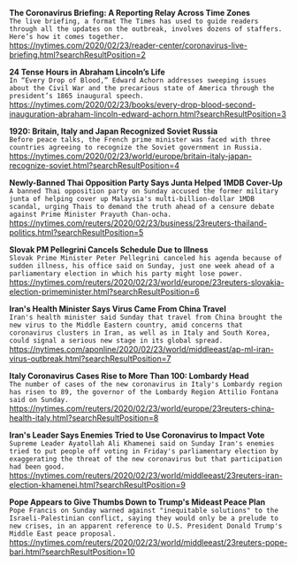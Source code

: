 **The Coronavirus Briefing: A Reporting Relay Across Time Zones**\
`The live briefing, a format The Times has used to guide readers through all the updates on the outbreak, involves dozens of staffers. Here’s how it comes together.`\
https://nytimes.com/2020/02/23/reader-center/coronavirus-live-briefing.html?searchResultPosition=2

**24 Tense Hours in Abraham Lincoln’s Life**\
`In “Every Drop of Blood,” Edward Achorn addresses sweeping issues about the Civil War and the precarious state of America through the president’s 1865 inaugural speech.`\
https://nytimes.com/2020/02/23/books/every-drop-blood-second-inauguration-abraham-lincoln-edward-achorn.html?searchResultPosition=3

**1920: Britain, Italy and Japan Recognized Soviet Russia**\
`Before peace talks, the French prime minister was faced with three countries agreeing to recognize the Soviet government in Russia.`\
https://nytimes.com/2020/02/23/world/europe/britain-italy-japan-recognize-soviet.html?searchResultPosition=4

**Newly-Banned Thai Opposition Party Says Junta Helped 1MDB Cover-Up**\
`A banned Thai opposition party on Sunday accused the former military junta of helping cover up Malaysia's multi-billion-dollar 1MDB scandal, urging Thais to demand the truth ahead of a censure debate against Prime Minister Prayuth Chan-ocha.`\
https://nytimes.com/reuters/2020/02/23/business/23reuters-thailand-politics.html?searchResultPosition=5

**Slovak PM Pellegrini Cancels Schedule Due to Illness**\
`Slovak Prime Minister Peter Pellegrini canceled his agenda because of sudden illness, his office said on Sunday, just one week ahead of a parliamentary election in which his party might lose power.`\
https://nytimes.com/reuters/2020/02/23/world/europe/23reuters-slovakia-election-primeminister.html?searchResultPosition=6

**Iran's Health Minister Says Virus Came From China Travel**\
`Iran's health minister said Sunday that travel from China brought the new virus to the Middle Eastern country, amid concerns that coronavirus clusters in Iran, as well as in Italy and South Korea, could signal a serious new stage in its global spread.`\
https://nytimes.com/aponline/2020/02/23/world/middleeast/ap-ml-iran-virus-outbreak.html?searchResultPosition=7

**Italy Coronavirus Cases Rise to More Than 100: Lombardy Head**\
`The number of cases of the new coronavirus in Italy's Lombardy region has risen to 89, the governor of the Lombardy Region Attilio Fontana said on Sunday.`\
https://nytimes.com/reuters/2020/02/23/world/europe/23reuters-china-health-italy.html?searchResultPosition=8

**Iran's Leader Says Enemies Tried to Use Coronavirus to Impact Vote**\
`Supreme Leader Ayatollah Ali Khamenei said on Sunday Iran's enemies tried to put people off voting in Friday's parliamentary election by exaggerating the threat of the new coronavirus but that participation had been good.`\
https://nytimes.com/reuters/2020/02/23/world/middleeast/23reuters-iran-election-khamenei.html?searchResultPosition=9

**Pope Appears to Give Thumbs Down to Trump's Mideast Peace Plan**\
`Pope Francis on Sunday warned against "inequitable solutions" to the Israeli-Palestinian conflict, saying they would only be a prelude to new crises, in an apparent reference to U.S. President Donald Trump's Middle East peace proposal.`\
https://nytimes.com/reuters/2020/02/23/world/middleeast/23reuters-pope-bari.html?searchResultPosition=10

